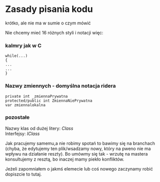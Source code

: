 # Zasady pisania kodu
krótko, ale nie ma w sumie o czym mówić

Nie chcemy mieć 16 różnych styli i notacji więc:
### kalmry jak w C
    while(...)
    {
    ...
    ...
    }
  
### Nazwy zmiennych - domyślna notacja ridera 
    private int _zmiennaPrywatna
    protected/public int ZmiennaNiePrywatna
    var zmiennalokalna

### pozostałe
Nazwy klas od dużej litery: _Class_  
Interfejsy: _IClass_

Jak pracujemy samemu,a nie robimy spotań to bawimy się na branchach (chyba, że edytujemy ten plik/wsadzamy nowy, który na pweno nie ma wpływu na działanie reszty). Bo umówmy się tak - wrzutę na mastera konsultujemy z resztą, bo inaczej mamy piekło konfliktów.

Jeżeli zapomniałem o jakmś elemecie lub coś nowego zaczynamy robić dopiszcie to tutaj.
